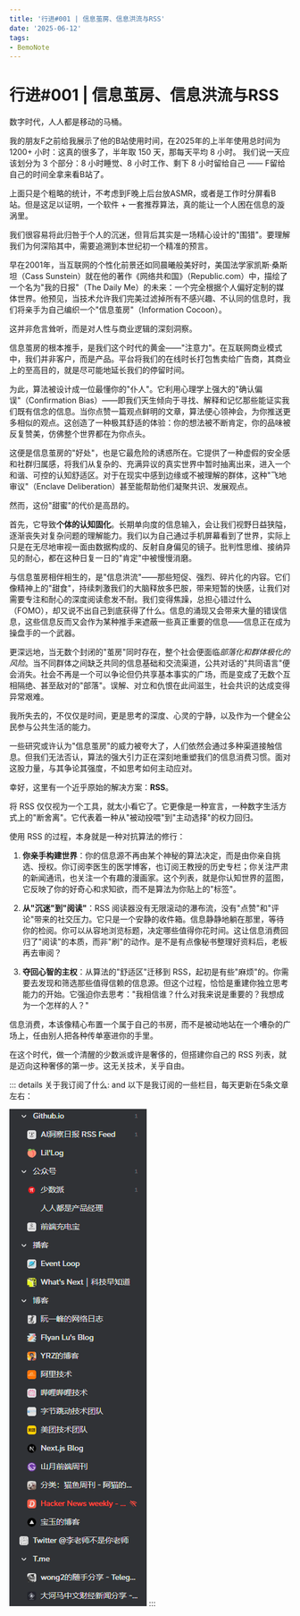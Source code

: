 ```yaml
---
title: '行进#001 | 信息茧房、信息洪流与RSS'
date: '2025-06-12'
tags:
- BemoNote
---
```


# 行进#001 | 信息茧房、信息洪流与RSS

数字时代，人人都是移动的马桶。

我的朋友F之前给我展示了他的B站使用时间，在2025年的上半年使用总时间为 1200+ 小时：这真的很多了，半年取 150 天，那每天平均 8 小时。
我们说一天应该划分为 3 个部分：8 小时睡觉、8 小时工作、剩下 8 小时留给自己 —— F留给自己的时间全拿来看B站了。

上面只是个粗略的统计，不考虑到F晚上后台放ASMR，或者是工作时分屏看B站。但是这足以证明，一个软件 + 一套推荐算法，真的能让一个人困在信息的漩涡里。

我们很容易将此归咎于个人的沉迷，但背后其实是一场精心设计的"围猎"。要理解我们为何深陷其中，需要追溯到本世纪初一个精准的预言。

早在2001年，当互联网的个性化前景还如同晨曦般美好时，美国法学家凯斯·桑斯坦（Cass Sunstein）就在他的著作《网络共和国》（Republic.com）中，描绘了一个名为"我的日报"（The Daily Me）的未来：一个完全根据个人偏好定制的媒体世界。他预见，当技术允许我们完美过滤掉所有不感兴趣、不认同的信息时，我们将亲手为自己编织一个"信息茧房"（Information Cocoon）。

这并非危言耸听，而是对人性与商业逻辑的深刻洞察。

信息茧房的根本推手，是我们这个时代的黄金——"注意力"。在互联网商业模式中，我们并非客户，而是产品。平台将我们的在线时长打包售卖给广告商，其商业上的至高目的，就是尽可能地延长我们的停留时间。

为此，算法被设计成一位最懂你的"仆人"。它利用心理学上强大的"确认偏误"（Confirmation Bias）——即我们天生倾向于寻找、解释和记忆那些能证实我们既有信念的信息。当你点赞一篇观点鲜明的文章，算法便心领神会，为你推送更多相似的观点。这创造了一种极其舒适的体验：你的想法被不断肯定，你的品味被反复赞美，仿佛整个世界都在为你点头。

这便是信息茧房的"好处"，也是它最危险的诱惑所在。它提供了一种虚假的安全感和社群归属感，将我们从复杂的、充满异议的真实世界中暂时抽离出来，进入一个和谐、可控的认知舒适区。对于在现实中感到边缘或不被理解的群体，这种"飞地审议"（Enclave Deliberation）甚至能帮助他们凝聚共识、发展观点。

然而，这份"甜蜜"的代价是高昂的。

首先，它导致**个体的认知固化**。长期单向度的信息输入，会让我们视野日益狭隘，逐渐丧失对复杂问题的理解能力。我们以为自己通过手机屏幕看到了世界，实际上只是在无尽地审视一面由数据构成的、反射自身偏见的镜子。批判性思维、接纳异见的耐心，都在这种日复一日的"肯定"中被慢慢消磨。

与信息茧房相伴相生的，是"信息洪流"——那些短促、强烈、碎片化的内容。它们像精神上的"甜食"，持续刺激我们的大脑释放多巴胺，带来短暂的快感，让我们对需要专注和耐心的深度阅读愈发不耐。我们变得焦躁，总担心错过什么（FOMO），却又说不出自己到底获得了什么。信息的涌现又会带来大量的错误信息，这些信息反而又会作为某种推手来遮蔽一些真正重要的信息——信息正在成为操盘手的一个武器。

更深远地，当无数个封闭的"茧房"同时存在，整个社会便面临*部落化和群体极化的风险*。当不同群体之间缺乏共同的信息基础和交流渠道，公共对话的"共同语言"便会消失。社会不再是一个可以争论但仍共享基本事实的广场，而是变成了无数个互相隔绝、甚至敌对的"部落"。误解、对立和仇恨在此间滋生，社会共识的达成变得异常艰难。

我所失去的，不仅仅是时间，更是思考的深度、心灵的宁静，以及作为一个健全公民参与公共生活的能力。

一些研究或许认为"信息茧房"的威力被夸大了，人们依然会通过多种渠道接触信息。但我们无法否认，算法的强大引力正在深刻地重塑我们的信息消费习惯。面对这股力量，与其争论其强度，不如思考如何主动应对。

幸好，这里有一个近乎原始的解决方案：**RSS**。

将 RSS 仅仅视为一个工具，就太小看它了。它更像是一种宣言，一种数字生活方式上的"断舍离"。它代表着一种从"被动投喂"到"主动选择"的权力回归。

使用 RSS 的过程，本身就是一种对抗算法的修行：

1.  **你亲手构建世界**：你的信息源不再由某个神秘的算法决定，而是由你亲自挑选、授权。你订阅李医生的医学博客，也订阅王教授的历史专栏；你关注严肃的新闻通讯，也关注一个有趣的漫画家。这个列表，就是你认知世界的蓝图，它反映了你的好奇心和求知欲，而不是算法为你贴上的"标签"。

2.  **从"沉迷"到"阅读"**：RSS 阅读器没有无限滚动的瀑布流，没有"点赞"和"评论"带来的社交压力。它只是一个安静的收件箱。信息静静地躺在那里，等待你的检阅。你可以从容地浏览标题，决定哪些值得你花时间。这让信息消费回归了"阅读"的本质，而非"刷"的动作。是不是有点像秘书整理好资料后，老板再去审阅？

3.  **夺回心智的主权**：从算法的"舒适区"迁移到 RSS，起初是有些"麻烦"的。你需要去发现和筛选那些值得信赖的信息源。但这个过程，恰恰是重建你独立思考能力的开始。它强迫你去思考："我相信谁？什么对我来说是重要的？我想成为一个怎样的人？"

信息消费，本该像精心布置一个属于自己的书房，而不是被动地站在一个嘈杂的广场上，任由别人把各种传单塞进你的手里。

在这个时代，做一个清醒的少数派或许是奢侈的，但搭建你自己的 RSS 列表，就是迈向这种奢侈的第一步。这无关技术，关乎自由。

::: details 关于我订阅了什么:
and 以下是我订阅的一些栏目，每天更新在5条文章左右：

![alt](./1.png)
:::

























